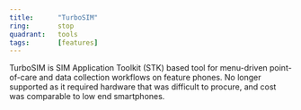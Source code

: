 ```yaml
---
title:      "TurboSIM"
ring:       stop
quadrant:   tools
tags:       [features]
---
```


TurboSIM is SIM Application Toolkit (STK) based tool for menu-driven point-of-care and data collection workflows on feature phones. 
No longer supported as it required hardware that was difficult to procure, and cost was comparable to low end smartphones.